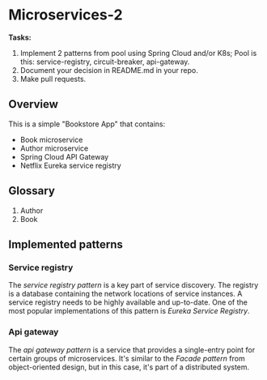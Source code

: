 # Microservices-2
**Tasks:**
1. Implement 2 patterns from pool using Spring Cloud and/or K8s;
Pool is this: service-registry, circuit-breaker, api-gateway.
2. Document your decision in README.md in your repo.
3. Make pull requests.

## Overview
This is a simple "Bookstore App" that contains:
- Book microservice
- Author microservice
- Spring Cloud API Gateway
- Netflix Eureka service registry

## Glossary
1. Author
2. Book

## Implemented patterns
### Service registry
The *service registry pattern* is a key part of service discovery. The registry is a database containing the network locations of service instances. A service registry needs to be highly available and up-to-date. One of the most popular implementations of this pattern is *Eureka Service Registry*.

### Api gateway
The *api gateway pattern* is a service that provides a single-entry point for certain groups of microservices. It's similar to the *Facade pattern* from object-oriented design, but in this case, it's part of a distributed system.
